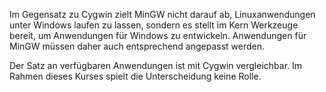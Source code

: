 Im Gegensatz zu Cygwin zielt MinGW nicht darauf ab, Linuxanwendungen unter Windows laufen zu lassen, sondern es stellt im Kern Werkzeuge bereit, um Anwendungen für Windows zu entwickeln. Anwendungen für MinGW müssen daher auch entsprechend angepasst werden.

Der Satz an verfügbaren Anwendungen ist mit Cygwin vergleichbar. Im Rahmen dieses Kurses spielt die Unterscheidung keine Rolle.
